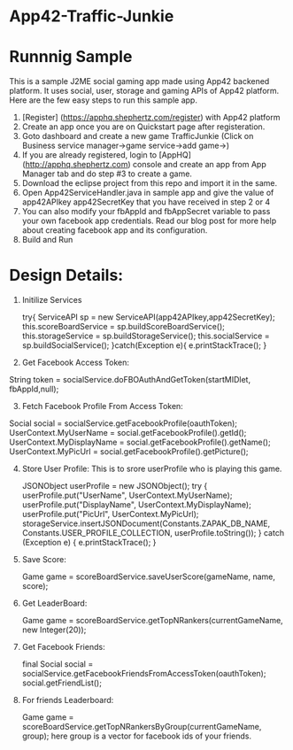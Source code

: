 App42-Traffic-Junkie
===========================

# Runnnig Sample

This is a sample J2ME social gaming app made using App42 backened platform. It uses social, user, storage and gaming APIs of App42 platform. Here are the few easy steps to run this sample app.


1. [Register] (https://apphq.shephertz.com/register) with App42 platform
2. Create an app once you are on Quickstart page after registeration.
3. Goto dashboard and create a new game TrafficJunkie (Click on Business service manager->game service->add game->)
4. If you are already registered, login to [AppHQ] (http://apphq.shephertz.com) console and create an app from App Manager tab and do step #3 to create a game.
5. Download the eclipse project from this repo and import it in the same.
6. Open App42ServiceHandler.java in sample app and give the value of app42APIkey app42SecretKey that you have received in step 2 or 4
7. You can also modify your fbAppId and fbAppSecret variable to pass your own facebook app credentials. Read our blog post for more help about creating facebook app and its configuration.
7. Build and Run 



# Design Details:

1. Initilize Services

      try{
  		  ServiceAPI sp = new ServiceAPI(app42APIkey,app42SecretKey);
	    	this.scoreBoardService = sp.buildScoreBoardService();
	    	this.storageService = sp.buildStorageService();
	    	this.socialService = sp.buildSocialService();
    	}catch(Exception e){
    		e.printStackTrace();
    	}

2. Get Facebook Access Token:

  String token = socialService.doFBOAuthAndGetToken(startMIDlet, fbAppId,null);
  
  
3. Fetch Facebook Profile From Access Token:

  Social social = socialService.getFacebookProfile(oauthToken);
  UserContext.MyUserName = social.getFacebookProfile().getId();
  UserContext.MyDisplayName = social.getFacebookProfile().getName();
  UserContext.MyPicUrl = social.getFacebookProfile().getPicture();
  
4. Store User Profile: This is to srore userProfile who is playing this game. 

   JSONObject userProfile = new JSONObject();
    try {
        userProfile.put("UserName", UserContext.MyUserName);
        userProfile.put("DisplayName", UserContext.MyDisplayName);
        userProfile.put("PicUrl", UserContext.MyPicUrl);
        storageService.insertJSONDocument(Constants.ZAPAK_DB_NAME, Constants.USER_PROFILE_COLLECTION, userProfile.toString());
    } catch (Exception e) {
        e.printStackTrace();
    }

5. Save Score:

   Game game = scoreBoardService.saveUserScore(gameName, name, score);
  
6. Get LeaderBoard: 
   
   Game game = scoreBoardService.getTopNRankers(currentGameName, new Integer(20));

7. Get Facebook Friends: 

    final Social social = socialService.getFacebookFriendsFromAccessToken(oauthToken);
    social.getFriendList();

8. For friends Leaderboard: 

   Game game = scoreBoardService.getTopNRankersByGroup(currentGameName, group);
   here group is a vector for facebook ids of your friends. 

